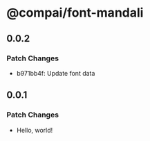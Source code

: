 # @compai/font-mandali

## 0.0.2

### Patch Changes

- b971bb4f: Update font data

## 0.0.1

### Patch Changes

- Hello, world!
